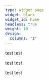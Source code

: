 ```yaml
---
type: widget_page
widget: blank
widget_id: home
headless: true
weight: 10
design:
  columns: "1"
---
```

test test 

test test 

test test